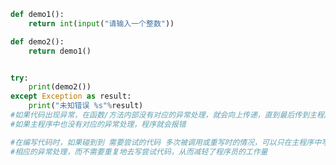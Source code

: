 
<BlogInfo id="702" title="4.异常的传递" author="白日梦想猿" pv=0 read_times=0 pre_cost_time="0分15秒" category="异常" tag_list="['异常']" create_time="2020.03.17 08:28:32" update_time="2020.03.17 08:40:04" />

```python
def demo1():
    return int(input("请输入一个整数"))

def demo2():
    return demo1()


try:
    print(demo2())
except Exception as result:
    print("未知错误 %s"%result)
#如果代码出现异常，在函数/方法内部没有对应的异常处理，就会向上传递，直到最后传到主程序
#如果主程序中也没有对应的异常处理，程序就会报错

#在编写代码时，如果碰到到 需要尝试的代码 多次被调用或重写时的情况，可以只在主程序中写
#相应的异常处理，而不需要重复地去写尝试代码，从而减轻了程序员的工作量
```
